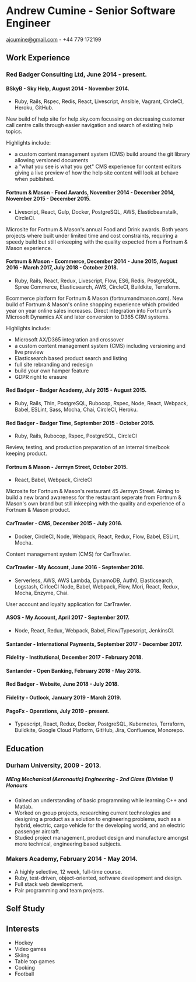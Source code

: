 # Andrew Cumine - Senior Software Engineer

ajcumine@gmail.com - +44 779 172199

## Work Experience

### Red Badger Consulting Ltd, June 2014 - present.

#### BSkyB - Sky Help, August 2014 - November 2014.

- Ruby, Rails, Rspec, Redis, React, Livescript, Ansible, Vagrant, CircleCI, Heroku, GitHub.

New build of help site for help.sky.com focussing on decreasing customer call centre calls through easier navigation and search of existing help topics.

Highlights include:

- a custom content management system (CMS) build around the git library allowing versioned documents
- a "what you see is what you get" CMS experience for content editors giving a live preview of how the help site content will look at behave when published.

#### Fortnum & Mason - Food Awards, November 2014 - December 2014, November 2015 - December 2015.

- Livescript, React, Gulp, Docker, PostgreSQL, AWS, Elasticbeanstalk, CircleCI.

Microsite for Fortnum & Mason's annual Food and Drink awards. Both years projects where built under limited time and cost constraints, requiring a speedy build but still enkeeping with the quality expected from a Fortnum & Mason experience.

#### Fortnum & Mason - Ecommerce, December 2014 - June 2015, August 2016 - March 2017, July 2018 - October 2018.

- Ruby, Rails, React, Redux, Livescript, Flow, ES6, Redis, PostgreSQL, Spree Commerce, Elasticsearch, AWS, CircleCI, Buildkite, Terraform.

Ecommerce platform for Fortnum & Mason (fortnumandmason.com). New build of Fortnum & Mason's online shopping experience which provided year on year online sales increases. Direct integration into Fortnum's Microsoft Dynamics AX and later conversion to D365 CRM systems.

Highlights include:

- Microsoft AX/D365 integration and crossover
- a custom content management system (CMS) including versioning and live preview
- Elasticsearch based product search and listing
- full site rebranding and redesign
- build your own hamper feature
- GDPR right to erasure

#### Red Badger - Badger Academy, July 2015 - August 2015.

- Ruby, Rails, Thin, PostgreSQL, Rubocop, Rspec, Node, React, Webpack, Babel, ESLint, Sass, Mocha, Chai, CircleCI, Heroku.

#### Red Badger - Badger Time, September 2015 - October 2015.

- Ruby, Rails, Rubocop, Rspec, PostgreSQL, CircleCI

Review, testing, and production preparation of an internal time/book keeping product.

#### Fortnum & Mason - Jermyn Street, October 2015.

- React, Babel, Webpack, CircleCI

Microsite for Fortnum & Mason's restaurant 45 Jermyn Street. Aiming to build a new brand awareness for the restaurant seperate from Fortnum & Mason's own brand but still inkeeping with the quality and experience of a Fortnum & Mason product.

#### CarTrawler - CMS, December 2015 - July 2016.

- Docker, CircleCI, Node, Webpack, React, Redux, Flow, Babel, ESLint, Mocha.

Content management system (CMS) for CarTrawler.

#### CarTrawler - My Account, June 2016 - September 2016.

- Serverless, AWS, AWS Lambda, DynamoDB, Auth0, Elasticsearch, Logstash, CirlceCI Node, Babel, Webpack, Flow, Mori, React, Redux, Mocha, Enzyme, Chai.

User account and loyalty application for CarTrawler.

#### ASOS - My Account, April 2017 - September 2017.

- Node, React, Redux, Webpack, Babel, Flow/Typescript, JenkinsCI.

#### Santander - International Payments, September 2017 - December 2017.

#### Fidelity - Institutional, December 2017 - February 2018.

#### Santander - Open Banking, February 2018 - May 2018.

#### Red Badger - Website, June 2018 - July 2018.

#### Fidelity - Outlook, January 2019 - March 2019.

#### PagoFx - Operations, July 2019 - present.

- Typescript, React, Redux, Docker, PostgreSQL, Kubernetes, Terraform, Buildkite, Google Cloud Platform, GitHub, Jira, Confluence, Monorepo.

## Education

### Durham University, 2009 - 2013.

##### MEng Mechanical (Aeronautic) Engineering - 2nd Class (Division 1) Honours

- Gained an understanding of basic programming while learning C++ and Matlab.
- Worked on group projects, researching current technologies and designing a product as a solution to engineering problems, such as a hybrid, electric, cargo vehicle for the developing world, and an electric passenger aircraft.
- Studied project management, product design and manufacture amongst more technical, engineering based subjects.

### Makers Academy, February 2014 - May 2014.

- A highly selective, 12 week, full-time course.
- Ruby, test-driven, object-oriented, software development and design.
- Full stack web development.
- Pair programming and team projects.

## Self Study

## Interests

- Hockey
- Video games
- Skiing
- Table top games
- Cooking
- Football
